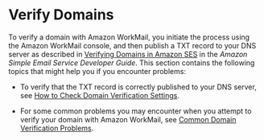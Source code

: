 # Verify Domains<a name="domain_verification"></a>

To verify a domain with Amazon WorkMail, you initiate the process using the Amazon WorkMail console, and then publish a TXT record to your DNS server as described in [Verifying Domains in Amazon SES](http://docs.aws.amazon.com/ses/latest/DeveloperGuide/verify-domains.html) in the *Amazon Simple Email Service Developer Guide*\. This section contains the following topics that might help you if you encounter problems:

+ To verify that the TXT record is correctly published to your DNS server, see [How to Check Domain Verification Settings](domain-verification-check-dns.md)\.

+ For some common problems you may encounter when you attempt to verify your domain with Amazon WorkMail, see [Common Domain Verification Problems](domain-verification-issues.md)\.